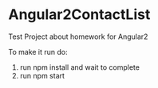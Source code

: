 # Angular2ContactList
Test Project about homework for Angular2

To make it run do:

1. run npm install and wait to complete
2. run npm start
